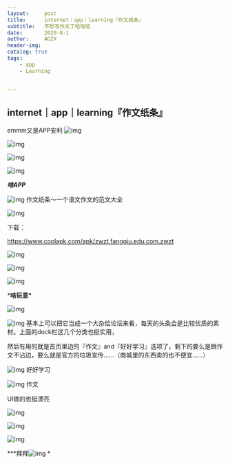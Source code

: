 ```yaml
---
layout:     post
title:      internet｜app｜learning『作文纸条』
subtitle:   不愁写作文了哈哈哈
date:       2020-8-1
author:     AGZX
header-img: 
catalog: true
tags:
    - app
    - Learning


---
```


## internet｜app｜learning『作文纸条』

emmm又是APP安利
![img](https://mmbiz.qpic.cn/mmbiz_png/tMsLbdfwxoNr19BkJJ802uHqUwMTCa8sHP2wo5cZWH6lBLJTQBZnlT8FkhbmoBnLhxNP7Jc2KhZHPWvu6XlsAQ/640?wx_fmt=png&tp=webp&wxfrom=5&wx_lazy=1&wx_co=1)





![img](https://mmbiz.qpic.cn/mmbiz_png/tMsLbdfwxoNr19BkJJ802uHqUwMTCa8syC58LVemoq3TEyfkBuSdBrSH5zPKdHuHOtKDK9RuSnoMHMg62ic35jg/640?wx_fmt=png&tp=webp&wxfrom=5&wx_lazy=1&wx_co=1)



![img](https://mmbiz.qpic.cn/mmbiz_png/tMsLbdfwxoM12GmQGZYFy7azn1RM2IznldnbaicFIpNnKejI3fo2HevqRhvWHQ8k8TXI8CgyfSN0qVGbqWJj3Wg/640?wx_fmt=png&tp=webp&wxfrom=5&wx_lazy=1&wx_co=1)



![img](https://mmbiz.qpic.cn/mmbiz_png/tMsLbdfwxoPvhibcLnC5hTcXqKITTp19OH29NLiam9n4fQKickXsBhK690REU4AB7V3lQCIYMvKB7L1fbALqaCoAw/640?wx_fmt=png&tp=webp&wxfrom=5&wx_lazy=1&wx_co=1)

***啥APP***

![img](https://mmbiz.qpic.cn/mmbiz_png/tMsLbdfwxoM12GmQGZYFy7azn1RM2IznibrWgBLOicIoeicsg3LGoSS6wTeO5SJomic3dofibictDVGkkudHjOHZekDA/640?wx_fmt=png&tp=webp&wxfrom=5&wx_lazy=1&wx_co=1)
作文纸条～一个语文作文的范文大全

![img](https://mmbiz.qpic.cn/mmbiz_jpg/tMsLbdfwxoMs8ZO95SyGz4MgrAjkZkzu15G5C0VCM8IiccelpsSF7icJ7uI6q5zmLOf81HXfd5GOOC2WKzAHS0pQ/640?wx_fmt=jpeg&tp=webp&wxfrom=5&wx_lazy=1&wx_co=1)

下载：

https://www.coolapk.com/apk/zwzt.fangqiu.edu.com.zwzt







![img](https://mmbiz.qpic.cn/mmbiz_png/tMsLbdfwxoNr19BkJJ802uHqUwMTCa8sSp3hOnFoDHTkbD7VvvWxBZDUCaJJicnFloaNozOn9ghH7gaMN47c1PA/640?wx_fmt=png&tp=webp&wxfrom=5&wx_lazy=1&wx_co=1)



![img](https://mmbiz.qpic.cn/mmbiz_png/tMsLbdfwxoM12GmQGZYFy7azn1RM2Iznj8Q2gQs4btqOD1edLs4NiaCEfe3CkKjKAKKcDsnGESOuQfhkHY4r5Hw/640?wx_fmt=png&tp=webp&wxfrom=5&wx_lazy=1&wx_co=1)



![img](https://mmbiz.qpic.cn/mmbiz_png/tMsLbdfwxoPvhibcLnC5hTcXqKITTp19OAGQ6v3CMNd82aSzq3ib9HJibexbJUfTD5lLKgnnJicYrmOlSF7BtnrbBg/640?wx_fmt=png&tp=webp&wxfrom=5&wx_lazy=1&wx_co=1)

***啥玩意\***

![img](https://mmbiz.qpic.cn/mmbiz_png/tMsLbdfwxoM12GmQGZYFy7azn1RM2IznibrWgBLOicIoeicsg3LGoSS6wTeO5SJomic3dofibictDVGkkudHjOHZekDA/640?wx_fmt=png&tp=webp&wxfrom=5&wx_lazy=1&wx_co=1)



![img](https://mmbiz.qpic.cn/mmbiz_jpg/tMsLbdfwxoMs8ZO95SyGz4MgrAjkZkzuzlpcjj1hVkK4YBEiawoU5uCM4s69DVicVUPGxZL7gY6azhP20AI8ww3A/640?wx_fmt=jpeg&tp=webp&wxfrom=5&wx_lazy=1&wx_co=1)
基本上可以把它当成一个大杂烩论坛来看，每天的头条会是比较优质的素材。上面的dock栏这几个分类也挺实用，

然后有用的就是首页里边的『作文』and『好好学习』选项了，剩下的要么是跟作文不沾边，要么就是官方的垃圾宣传……（商城里的东西卖的也不便宜……）

![img](https://mmbiz.qpic.cn/mmbiz_jpg/tMsLbdfwxoMs8ZO95SyGz4MgrAjkZkzuVOMCd54lnI7vuQrtz1RcvIpMKRQo7RVLkY2pCmIEsj597n9wn6iaIbw/640?wx_fmt=jpeg&tp=webp&wxfrom=5&wx_lazy=1&wx_co=1)
好好学习

![img](https://mmbiz.qpic.cn/mmbiz_jpg/tMsLbdfwxoMs8ZO95SyGz4MgrAjkZkzuLEKibKdXgJmWKF6LrFebVNv3C26BTn9AMq77Ih6ia5bhBSRxu1NUU63w/640?wx_fmt=jpeg&tp=webp&wxfrom=5&wx_lazy=1&wx_co=1)
作文

UI做的也挺漂亮





![img](https://mmbiz.qpic.cn/mmbiz_png/tMsLbdfwxoNr19BkJJ802uHqUwMTCa8sZodnSMVxdbrEeICuWaWxDegLXQ2PaNyyYg0xyibRib6mMKwxibCGwXQgQ/640?wx_fmt=png&tp=webp&wxfrom=5&wx_lazy=1&wx_co=1)



![img](https://mmbiz.qpic.cn/mmbiz_png/tMsLbdfwxoM12GmQGZYFy7azn1RM2IznUasib7P1689d23icicIkkfPibPwwibjfBcERWGEcHakwdicux1aPHhemRUSg/640?wx_fmt=png&tp=webp&wxfrom=5&wx_lazy=1&wx_co=1)



![img](https://mmbiz.qpic.cn/mmbiz_png/tMsLbdfwxoPvhibcLnC5hTcXqKITTp19ORaetZJMnmGibBDLhkhnEHe3yZ5LeaI5IpibHVTX0dxggib1X14nibD0ntw/640?wx_fmt=png&tp=webp&wxfrom=5&wx_lazy=1&wx_co=1)

***拜拜![img](https://mmbiz.qpic.cn/mmbiz_png/tMsLbdfwxoM12GmQGZYFy7azn1RM2IznibrWgBLOicIoeicsg3LGoSS6wTeO5SJomic3dofibictDVGkkudHjOHZekDA/640?wx_fmt=png&tp=webp&wxfrom=5&wx_lazy=1&wx_co=1)
\*